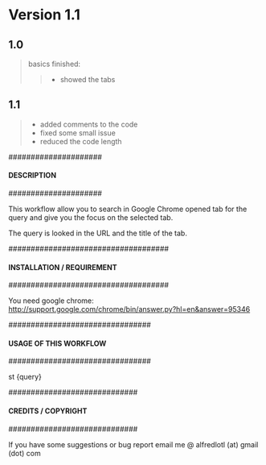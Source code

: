 
# Version 1.1

## 1.0
> basics finished:
> > - showed the tabs

## 1.1
> - added comments to the code
> - fixed some small issue 
> - reduced the code length

#####################
#### DESCRIPTION ####
#####################

This workflow allow you to search in Google Chrome opened tab for the query and give you the focus on the selected tab.

The query is looked in the URL and the title of the tab.

####################################
#### INSTALLATION / REQUIREMENT ####
####################################

You need google chrome: 
http://support.google.com/chrome/bin/answer.py?hl=en&answer=95346

################################
#### USAGE OF THIS WORKFLOW ####
################################

st {query}

#############################
#### CREDITS / COPYRIGHT ####
#############################

If you have some suggestions or bug report email me @ 
alfredlotl (at) gmail (dot) com